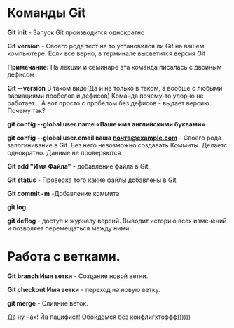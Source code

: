 # Команды Git

**Git init** - Запуск Git производится однократно

**Git version** - Своего рода тест на то установился ли Git на вашем компьютере. Если все верно, в терминале высветится версия Git

**Примечание:** На лекции и семинаре эта команда писалась с двойным дефисом

**Git --version** В таком виде(Да и не только в таком, а вообще с любыми вариациями пробелов и дефисов) Команда почему-то упорно не работает... А вот просто с пробелом без дефисов - выдает версию. Почему так?

**git config --global user.name «Ваше имя английскими буквами»**

**git config --global user.email ваша почта@example.com** - Своего рода залогинивание в Git. Без него невозможно создавать Коммиты. Делаетс однократно. Данные не проверяются

**Git add "Имя Файла"** - добавление файла в Git.

**Git status** - Проверка того какие файлы добавлены в Git

**Git commit -m** -Добавление коммита

**git log**

**git deflog** - доступ к журналу версий. Выводит историю всех изменений и позволяет перемещаться между ними.

# Работа с ветками.

**Git branch Имя ветки** - Создание новой ветки.

**Git checkout Имя ветки** - переход на новую ветку.

**git merge** - Слияние веток.

Да ну нах! Йа пацифист! Обойдемся без конфлигхтоффф))))))
